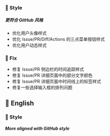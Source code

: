 ### 🌈 Style

##### 更符合 GitHub 风格

- 优化用户头像样式
- 优化 Issue/PR/Diff/Actions 的三点菜单按钮样式
- 优化用户动态样式

### 🐞 Fix

- 修复 Issue/PR 侧边栏的时间追踪样式
- 修复 Issue/PR 详细页面中的部分文字颜色
- 修复 Issue/PR 详细页面中时间线上的标签样式
- 修复一些选择输入框的排列问题

## 📃 English

### 🌈 Style

##### More aligned with GitHub style
